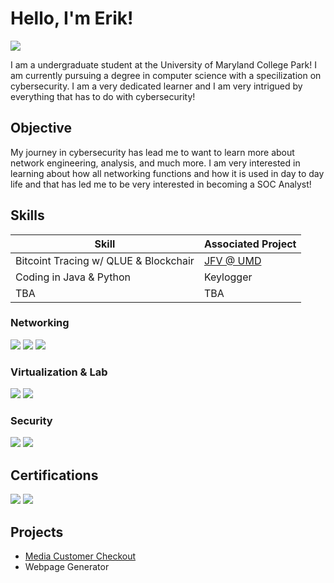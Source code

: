 # Hello, I'm Erik!
<a href="www.linkedin.com/in/erikvas35"><img src="https://img.shields.io/badge/-LinkedIn-0072b1?&style=for-the-badge&logo=linkedin&logoColor=white" /></a>

I am a undergraduate student at the University of Maryland College Park! I am currently pursuing a degree in computer science with a specilization on cybersecurity. I am a very dedicated learner and I am very intrigued by everything that has to do with cybersecurity!

## Objective

My journey in cybersecurity has lead me to want to learn more about network engineering, analysis, and much more. I am very interested in learning about how all networking functions and how it is used in day to day life and that has led me to be very interested in becoming a SOC Analyst!

## Skills

| Skill                                         | Associated Project         |
|-----------------------------------------------|----------------------------|
| Bitcoint Tracing w/ QLUE & Blockchair                                         | <a href="https://www.rhsmith.umd.edu/news/umds-justice-fraud-victims-host-business-fraud-prevention-seminar">JFV @ UMD</a>                        |
| Coding in Java & Python                                   | Keylogger                        |
| TBA                                          | TBA                        |

### Networking 
<div>
    <img src="https://img.shields.io/badge/-Wireshark-1679A7?&style=for-the-badge&logo=Wireshark&logoColor=white" />
    <img src="https://img.shields.io/badge/-Netflow-0070C0?&style=for-the-badge&logo=Flow&logoColor=white" />
    <img src="https://img.shields.io/badge/-Zenmap-32CD32?&style=for-the-badge&logo=Zenmap&logoColor=white" />
</div>

### Virtualization & Lab
<div>
    <img src="https://img.shields.io/badge/-VirtualBox-1E1E1E?&style=for-the-badge&logo=VirtualBox&logoColor=white" />
    <img src="https://img.shields.io/badge/-Vagrant-1563FF?&style=for-the-badge&logo=Vagrant&logoColor=white" />
</div>

### Security 
<div>
    <img src="https://img.shields.io/badge/-Kali_Linux-557C87?&style=for-the-badge&logo=Kali&logoColor=white" />
    <img src="https://img.shields.io/badge/-Nmap-339933?&style=for-the-badge&logo=Nmap&logoColor=white" />
</div>

## Certifications
<div>
    <!-- Completed Certification -->
    <img src="https://img.shields.io/badge/-Intro_to_Cybersecurity_Cisco-0072C6?&style=for-the-badge&logo=Cisco&logoColor=white" />
    <!-- Currently Working On -->
    <img src="https://img.shields.io/badge/-Google_Cybersecurity_Certification-4285F4?&style=for-the-badge&logo=Google&logoColor=white" />
</div>

## Projects
- <a href="https://github.com/erikvas35/Media-Customer-Checkout">Media Customer Checkout</a>
- Webpage Generator
